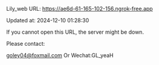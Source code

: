 Lily_web URL: https://ae6d-61-165-102-156.ngrok-free.app

Updated at: 2024-12-10 01:28:30

If you cannot open this URL, the server might be down.

Please contact: 

goley04@foxmail.com Or Wechat:GL_yeaH